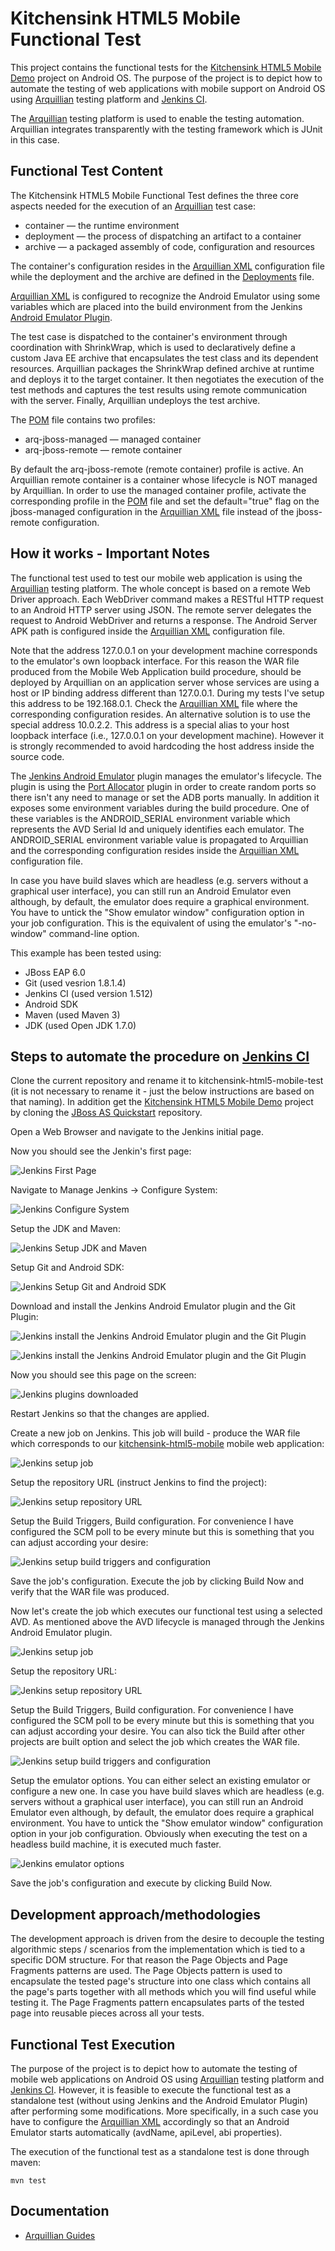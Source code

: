 # Kitchensink HTML5 Mobile Functional Test
This project contains the functional tests for the [Kitchensink HTML5 Mobile Demo](https://github.com/jboss-jdf/jboss-as-quickstart/tree/master/kitchensink-html5-mobile) project on Android OS. The purpose of the project is to depict how to automate the testing of web applications with mobile support on Android OS using [Arquillian](http://arquillian.org/) testing platform and [Jenkins CI](http://jenkins-ci.org/).

The [Arquillian](http://arquillian.org/) testing platform is used to enable the testing automation. Arquillian integrates transparently with the testing framework which is JUnit in this case.

## Functional Test Content
The Kitchensink HTML5 Mobile Functional Test defines the three core aspects needed for the execution of an [Arquillian](http://arquillian.org/) test case:

- container — the runtime environment
- deployment — the process of dispatching an artifact to a container
- archive — a packaged assembly of code, configuration and resources

The container's configuration resides in the [Arquillian XML](https://github.com/tolis-e/continuous-integration-of-mobile-web-applications-on-android/blob/master/src/test/resources/arquillian.xml) configuration file while the deployment and the archive are defined in the [Deployments](https://github.com/tolis-e/continuous-integration-of-mobile-web-applications-on-android/blob/master/src/test/java/org/jboss/as/quickstarts/test/kitchensink/html5/mobile/demo/Deployments.java) file.

[Arquillian XML](https://github.com/tolis-e/continuous-integration-of-mobile-web-applications-on-android/blob/master/src/test/resources/arquillian.xml) is configured to recognize the Android Emulator using some variables which are placed into the build environment from the Jenkins [Android Emulator Plugin](https://wiki.jenkins-ci.org/display/JENKINS/Android+Emulator+Plugin).

The test case is dispatched to the container's environment through coordination with ShrinkWrap, which is used to declaratively define a custom Java EE archive that encapsulates the test class and its dependent resources. Arquillian packages the ShrinkWrap defined archive at runtime and deploys it to the target container. It then negotiates the execution of the test methods and captures the test results using remote communication with the server. Finally, Arquillian undeploys the test archive.

The [POM](https://github.com/tolis-e/continuous-integration-of-mobile-web-applications-on-android/blob/master/pom.xml) file contains two profiles:

* arq-jboss-managed — managed container 
* arq-jboss-remote — remote container

By default the arq-jboss-remote (remote container) profile is active. An Arquillian remote container is a container whose lifecycle is NOT managed by Arquillian. In order to use the managed container profile, activate the corresponding profile in the [POM](https://github.com/tolis-e/continuous-integration-of-mobile-web-applications-on-android/blob/master/pom.xml) file and set the default="true" flag on the jboss-managed configuration in the [Arquillian XML](https://github.com/tolis-e/continuous-integration-of-mobile-web-applications-on-android/blob/master/src/test/resources/arquillian.xml) file instead of the jboss-remote configuration.

## How it works - Important Notes
The functional test used to test our mobile web application is using the [Arquillian](http://arquillian.org/) testing platform. The whole concept is based on a remote Web Driver approach. Each WebDriver command makes a RESTful HTTP request to an Android HTTP server using JSON. The remote server delegates the request to Android WebDriver and returns a response. The Android Server APK path is configured inside the [Arquillian XML](https://github.com/tolis-e/continuous-integration-of-mobile-web-applications-on-android/blob/master/src/test/resources/arquillian.xml) configuration file. 

Note that the address 127.0.0.1 on your development machine corresponds to the emulator's own loopback interface. For this reason the WAR file produced from the Mobile Web Application build procedure, should be deployed by Arquillian on an application server whose services are using a host or IP binding address different than 127.0.0.1. During my tests I've setup this address to be 192.168.0.1. Check the [Arquillian XML](https://github.com/tolis-e/continuous-integration-of-mobile-web-applications-on-android/blob/master/src/test/resources/arquillian.xml) file where the corresponding configuration resides. An alternative solution is to use the special address 10.0.2.2. This address is a special alias to your host loopback interface (i.e., 127.0.0.1 on your development machine). However it is strongly recommended to avoid hardcoding the host address inside the source code.

The [Jenkins Android Emulator](https://wiki.jenkins-ci.org/display/JENKINS/Android+Emulator+Plugin) plugin manages the emulator's lifecycle. The plugin is using the [Port Allocator](https://wiki.jenkins-ci.org/display/JENKINS/Port+Allocator+Plugin) plugin in order to create random ports so there isn't any need to manage or set the ADB ports manually. In addition it exposes some environment variables during the build procedure. One of these variables is the ANDROID_SERIAL environment variable which represents the AVD Serial Id and uniquely identifies each emulator. The ANDROID_SERIAL environment variable value is propagated to Arquillian and the corresponding configuration resides inside the [Arquillian XML](https://github.com/tolis-e/continuous-integration-of-mobile-web-applications-on-android/blob/master/src/test/resources/arquillian.xml) configuration file.

In case you have build slaves which are headless (e.g. servers without a graphical user interface), you can still run an Android Emulator even although, by default, the emulator does require a graphical environment. You have to untick the "Show emulator window" configuration option in your job configuration.  This is the equivalent of using the emulator's "-no-window" command-line option.

This example has been tested using:

* JBoss EAP 6.0
* Git (used vesrion 1.8.1.4)
* Jenkins CI (used version 1.512)
* Android SDK
* Maven (used Maven 3)
* JDK (used Open JDK 1.7.0)

## Steps to automate the procedure on [Jenkins CI](http://jenkins-ci.org/)

Clone the current repository and rename it to kitchensink-html5-mobile-test (it is not necessary to rename it - just the below instructions are based on that naming). In addition get the [Kitchensink HTML5 Mobile Demo](https://github.com/jboss-jdf/jboss-as-quickstart/tree/master/kitchensink-html5-mobile) project by cloning the [JBoss AS Quickstart](https://github.com/jboss-jdf/jboss-as-quickstart.git) repository.

Open a Web Browser and navigate to the Jenkins initial page.

Now you should see the Jenkin's first page:

![Jenkins First Page](https://raw.github.com/tolis-e/jenkins-mobile-web-app-android-img/master/jenkins_1.png)

Navigate to Manage Jenkins → Configure System:

![Jenkins Configure System](https://raw.github.com/tolis-e/jenkins-mobile-web-app-android-img/master/jenkins_2.png)

Setup the JDK and Maven:

![Jenkins Setup JDK and Maven](https://raw.github.com/tolis-e/jenkins-mobile-web-app-android-img/master/jenkins_3.png)

Setup Git and Android SDK:

![Jenkins Setup Git and Android SDK](https://raw.github.com/tolis-e/jenkins-mobile-web-app-android-img/master/jenkins_4.png)

Download and install the Jenkins Android Emulator plugin and the Git Plugin:

![Jenkins install the Jenkins Android Emulator plugin and the Git Plugin](https://raw.github.com/tolis-e/jenkins-mobile-web-app-android-img/master/jenkins_5.png)

![Jenkins install the Jenkins Android Emulator plugin and the Git Plugin](https://raw.github.com/tolis-e/jenkins-mobile-web-app-android-img/master/jenkins_6.png)

Now you should see this page on the screen:

![Jenkins plugins downloaded](https://raw.github.com/tolis-e/jenkins-mobile-web-app-android-img/master/jenkins_7.png)

Restart Jenkins so that the changes are applied.

Create a new job on Jenkins. This job will build - produce the WAR file which corresponds to our [kitchensink-html5-mobile](https://github.com/jboss-jdf/jboss-as-quickstart/tree/master/kitchensink-html5-mobile) mobile web application:

![Jenkins setup job](https://raw.github.com/tolis-e/jenkins-mobile-web-app-android-img/master/jenkins_8.png)

Setup the repository URL (instruct Jenkins to find the project):

![Jenkins setup repository URL](https://raw.github.com/tolis-e/jenkins-mobile-web-app-android-img/master/jenkins_9.png)

Setup the Build Triggers, Build configuration. For convenience I have configured the SCM poll to be every minute but this is something that you can adjust according your desire:

![Jenkins setup build triggers and configuration](https://raw.github.com/tolis-e/jenkins-mobile-web-app-android-img/master/jenkins_10.png)

Save the job's configuration. Execute the job by clicking Build Now and verify that the WAR file was produced.

Now let's create the job which executes our functional test using a selected AVD. As mentioned above the AVD lifecycle is managed through the Jenkins Android Emulator plugin.

![Jenkins setup job](https://raw.github.com/tolis-e/jenkins-mobile-web-app-android-img/master/jenkins_15.png)

Setup the repository URL:

![Jenkins setup repository URL](https://raw.github.com/tolis-e/jenkins-mobile-web-app-android-img/master/jenkins_16.png)

Setup the Build Triggers, Build configuration. For convenience I have configured the SCM poll to be every minute but this is something that you can adjust according your desire. You can also tick the Build after other projects are built option and select the job which creates the WAR file.

![Jenkins setup build triggers and configuration](https://raw.github.com/tolis-e/jenkins-mobile-web-app-android-img/master/jenkins_17.png)

Setup the emulator options. You can either select an existing emulator or configure a new one. In case you have build slaves which are headless (e.g. servers without a graphical user interface), you can still run an Android Emulator even although, by default, the emulator does require a graphical environment. You have to untick the "Show emulator window" configuration option in your job configuration. Obviously when executing the test on a headless build machine, it is executed much faster.

![Jenkins emulator options](https://raw.github.com/tolis-e/jenkins-mobile-web-app-android-img/master/jenkins_18.png)

Save the job's configuration and execute by clicking Build Now.

## Development approach/methodologies
The development approach is driven from the desire to decouple the testing algorithmic steps / scenarios from the implementation which is tied to a specific DOM structure. For that reason the Page Objects and Page Fragments patterns are used. The Page Objects pattern is used to encapsulate the tested page's structure into one class which contains all the page's parts together with all methods which you will find useful while testing it. The Page Fragments pattern encapsulates parts of the tested page into reusable pieces across all your tests.

## Functional Test Execution
The purpose of the project is to depict how to automate the testing of mobile web applications on Android OS using [Arquillian](http://arquillian.org/) testing platform and [Jenkins CI](http://jenkins-ci.org/). However, it is feasible to execute the functional test as a standalone test (without using Jenkins and the Android Emulator Plugin) after performing some modifications. More specifically, in a such case you have to configure the [Arquillian XML](https://github.com/tolis-e/continuous-integration-of-mobile-web-applications-on-android/blob/master/src/test/resources/arquillian.xml) accordingly so that an Android Emulator starts automatically (avdName, apiLevel, abi properties).

The execution of the functional test as a standalone test is done through maven:

    mvn test    

## Documentation

* [Arquillian Guides](http://arquillian.org/guides/)
